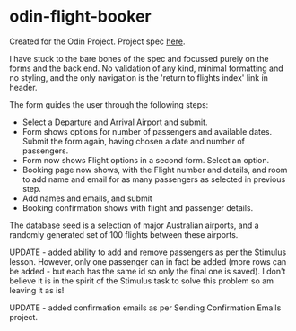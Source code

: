 # odin-flight-booker

Created for the Odin Project. Project spec [here](https://www.theodinproject.com/lessons/ruby-on-rails-flight-booker).

I have stuck to the bare bones of the spec and focussed purely on the forms and the back end. No validation of any kind, minimal formatting and no styling, and the only navigation is the 'return to flights index' link in header.

The form guides the user through the following steps:

- Select a Departure and Arrival Airport and submit.
- Form shows options for number of passengers and available dates. Submit the form again, having chosen a date and number of passengers.
- Form now shows Flight options in a second form. Select an option.
- Booking page now shows, with the Flight number and details, and room to add name and email for as many passengers as selected in previous step.
- Add names and emails, and submit
- Booking confirmation shows with flight and passenger details.

The database seed is a selection of major Australian airports, and a randomly generated set of 100 flights between these airports.

UPDATE - added ability to add and remove passengers as per the Stimulus lesson. However, only one passenger can in fact be added (more rows can be added - but each has the same id so only the final one is saved). I don't believe it is in the spirit of the Stimulus task to solve this problem so am leaving it as is!

UPDATE - added confirmation emails as per Sending Confirmation Emails project.
